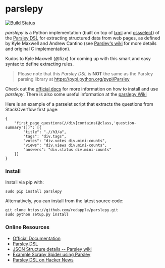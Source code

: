 parslepy
========

[![Build Status](https://travis-ci.org/redapple/parslepy.png?branch=master)](https://travis-ci.org/redapple/parslepy)

*parslepy* is a Python implementation
(built on top of [lxml](http://lxml.de) and [cssselect](https://github.com/SimonSapin/cssselect)) of the
[Parsley DSL](https://github.com/fizx/parsley)
for extracting structured data from web pages, as defined by Kyle Maxwell and Andrew Cantino
(see [Parsley's wiki](https://github.com/fizx/parsley/wiki) for more details and original C implementation).

Kudos to Kyle Maxwell (@fizx) for coming up with this smart and easy syntax to define extracting rules.

> Please note that this *Parsley DSL* is **NOT** the same as the Parsley parsing library at https://pypi.python.org/pypi/Parsley

Check out the [official docs](http://pythonhosted.org/parslepy) for more information on how to install
and use *parslepy*. There is also some useful information at the [parslepy Wiki](https://github.com/redapple/parslepy/wiki)

Here is an example of a parselet script that extracts the questions from StackOverflow first page:

    {
        "first_page_questions(//div[contains(@class,'question-summary')])": [{
            "title": ".//h3/a",
            "tags": "div.tags",
            "votes": "div.votes div.mini-counts",
            "views": "div.views div.mini-counts",
            "answers": "div.status div.mini-counts"
        }]
    }

### Install

Install via pip with:

    sudo pip install parslepy

Alternatively, you can install from the latest source code:

    git clone https://github.com/redapple/parslepy.git
    sudo python setup.py install


### Online Resources ###

* [Official Documentation](http://pythonhosted.org/parslepy)
* [Parsley DSL](https://github.com/fizx/parsley)
* [JSON Structure details -- Parsley wiki](https://github.com/fizx/parsley/wiki/JSON-Structure)
* [Example Scrapy Spider using Parsley](http://snipplr.com/view/67016/parsley-spider/)
* [Parsley DSL on Hacker News](https://news.ycombinator.com/item?id=1585301)

